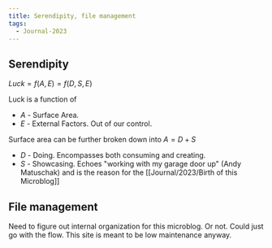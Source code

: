 ```yaml
---
title: Serendipity, file management
tags:
  - Journal-2023
---
```

## Serendipity
$Luck = f(A, E) = f(D, S, E)$

Luck is a function of 
- $A$ - Surface Area.
- $E$ - External Factors. Out of our control.

Surface area can be further broken down into  $A = D + S$
- $D$ - Doing. Encompasses both consuming and creating.
- $S$ - Showcasing. Echoes "working with my garage door up" (Andy Matuschak) and is the reason for the [[Journal/2023/Birth of this Microblog]]

## File management
Need to figure out internal organization for this microblog. Or not. Could just go with the flow. This site is meant to be low maintenance anyway.